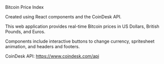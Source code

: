 Bitcoin Price Index

Created using React components and the CoinDesk API.

This web application provides real-time Bitcoin prices in US Dollars, British Pounds, and Euros.

Components include interactive buttons to change currency, spritesheet animation, and headers and footers.  


CoinDesk API: https://www.coindesk.com/api